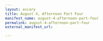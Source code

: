 ```yaml
---
layout: aviary
title: August 4, Afternoon Part Four
manifest_name: august-4-afternoon-part-four
permalink: august-4-afternoon-part-four
external_manifest_url: 

---
```

<!-- Add an essay or interpretive material below this line,
using HTML or markdown.  Do not modify this file above this line -->
